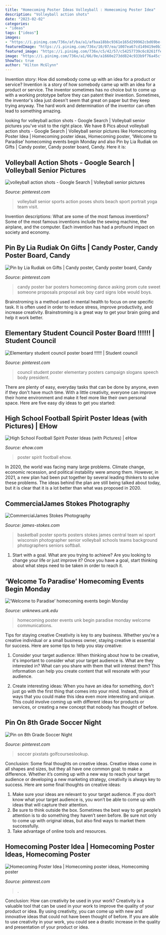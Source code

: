 ```yaml
---
title: "Homecoming Poster Ideas Volleyball : Homecoming Poster Idea"
description: "Volleyball action shots"
date: "2023-02-02"
categories:
- "ideas"
tags: ["ideas"]
images:
- "https://i.pinimg.com/736x/af/ba/a1/afbaa18bbc9361e165d299962cbd69be--volleyball-poses-volleyball-pictures.jpg"
featuredImage: "https://i.pinimg.com/736x/10/07/ea/1007ea67cd149419e0b1e5225fe5bb07.jpg"
featured_image: "https://i.pinimg.com/736x/c5/42/57/c54257739c6c8261ffefc7de17f98d0e--dance-posters-homecoming-ideas.jpg"
image: "https://i.pinimg.com/736x/a1/66/0e/a1660e273dd824c933b9f76a45cfff2a.jpg"
ShowToc: true
author: "Hilton McGlynn"
---
```



Invention story: How did somebody come up with an idea for a product or service?
Invention is a story of how somebody came up with an idea for a product or service. The inventor sometimes has no choice but to come up with a working prototype before they can patent their invention. Sometimes, the inventor's idea just doesn't seem that great on paper but they keep trying anyway. The hard work and determination of the inventor can often lead to something amazing.

	

		
looking for volleyball action shots - Google Search | Volleyball senior pictures you've visit to the right place. We have 8 Pics about volleyball action shots - Google Search | Volleyball senior pictures like Homecoming Poster Idea | Homecoming poster ideas, Homecoming poster, ‘Welcome to Paradise’ homecoming events begin Monday and also Pin by Lia Rudiak on Gifts | Candy poster, Candy poster board, Candy. Here it is:
		
    
## Volleyball Action Shots - Google Search | Volleyball Senior Pictures

<img loading=lazy src="https://i.pinimg.com/736x/af/ba/a1/afbaa18bbc9361e165d299962cbd69be--volleyball-poses-volleyball-pictures.jpg" onerror="this.onerror=null;this.src='https://tse2.mm.bing.net/th?id=OIP.kWq92UZgS_iaGg1ErYPP-QHaKp&amp;pid=15.1';" alt="volleyball action shots - Google Search | Volleyball senior pictures">

_Source: pinterest.com_

>volleyball senior sports action poses shots beach sport portrait yoga team visit. 

	

Invention descriptions: What are some of the most famous inventions?
Some of the most famous inventions include the sewing machine, the airplane, and the computer. Each invention has had a profound impact on society and economy.

    
## Pin By Lia Rudiak On Gifts | Candy Poster, Candy Poster Board, Candy

<img loading=lazy src="https://i.pinimg.com/736x/c5/42/57/c54257739c6c8261ffefc7de17f98d0e--dance-posters-homecoming-ideas.jpg" onerror="this.onerror=null;this.src='https://tse3.mm.bing.net/th?id=OIP.gcKnlnvrLx2B4AFz5QMriwHaJ3&amp;pid=15.1';" alt="Pin by Lia Rudiak on Gifts | Candy poster, Candy poster board, Candy">

_Source: pinterest.com_

>candy poster bar posters homecoming dance asking prom cute sweet someone proposals proposal ask boy card signs lobe would boys. 

	

Brainstroming is a method used in mental health to focus on one specific task. It is often used in order to reduce stress, improve productivity, and increase creativity. Brainstroming is a great way to get your brain going and help it work better.

    
## Elementary Student Council Poster Board !!!!!! | Student Council

<img loading=lazy src="https://i.pinimg.com/736x/64/e2/5b/64e25b6ac9835b5bdb7b66db57b060f2.jpg" onerror="this.onerror=null;this.src='https://tse3.mm.bing.net/th?id=OIP.zZNII7R6qR3wvF0D9QDoyQHaJ3&amp;pid=15.1';" alt="Elementary student council poster board !!!!!! | Student council">

_Source: pinterest.com_

>council student poster elementary posters campaign slogans speech body president. 

	

There are plenty of easy, everyday tasks that can be done by anyone, even if they don't have much time. With a little creativity, everyone can improve their home environment and make it feel more like their own personal space. Here are five easy diy ideas to get you started: 

    
## High School Football Spirit Poster Ideas (with Pictures) | EHow

<img loading=lazy src="https://img-aws.ehowcdn.com/default/cme/cme_public_images/www_ehow_com/photos.demandstudios.com/getty/article/155/117/827950_XS.jpg" onerror="this.onerror=null;this.src='https://tse1.mm.bing.net/th?id=OIP.Dsjphmg5l3lHotuWqOZi_gAAAA&amp;pid=15.1';" alt="High School Football Spirit Poster Ideas (with Pictures) | eHow">

_Source: ehow.com_

>poster spirit football ehow. 

	

In 2020, the world was facing many large problems. Climate change, economic recession, and political instability were among them. However, in 2021, a new plan had been put together by several leading thinkers to solve these problems. The ideas behind the plan are still being talked about today, but it is clear that it is a lot better than what was proposed in 2020.

    
## CommercialJames Stokes Photography

<img loading=lazy src="http://www.james-stokes.com/wp-content/uploads/2013/04/girls-basketball-poster-ideas-james-stokes-photography-central-wi-high-school-sports-poster-photographer-1.jpg" onerror="this.onerror=null;this.src='https://tse4.mm.bing.net/th?id=OIP.DXXRc9OlnEvltq6OKIW5IgHaE-&amp;pid=15.1';" alt="CommercialJames Stokes Photography">

_Source: james-stokes.com_

>basketball poster sports posters stokes james central team wi sport wisconsin photographer senior volleyball schools teams background photographers seniors softball. 

	

1. Start with a goal. What are you trying to achieve? Are you looking to change your life or just improve it? Once you have a goal, start thinking about what steps need to be taken in order to reach it.

    
## ‘Welcome To Paradise’ Homecoming Events Begin Monday

<img loading=lazy src="http://unknews.unk.edu/wp-content/uploads/2015/09/Homecoming-2015-Poster-web.jpg" onerror="this.onerror=null;this.src='https://tse4.mm.bing.net/th?id=OIP.D13rH2bur2aymOrjdmdtIgHaLc&amp;pid=15.1';" alt="‘Welcome to Paradise’ homecoming events begin Monday">

_Source: unknews.unk.edu_

>homecoming poster events unk begin paradise monday welcome communications. 

	

Tips for staying creative
Creativity is key to any business. Whether you're a creative individual or a small business owner, staying creative is essential for success. Here are some tips to help you stay creative: 
1. Consider your target audience: When thinking about how to be creative, it's important to consider what your target audience is. What are they interested in? What can you share with them that will interest them? This information can help you create content that will resonate with your audience. 

2. Create interesting ideas: When you have an idea for something, don't just go with the first thing that comes into your mind. Instead, think of ways that you could make this idea even more interesting and unique. This could involve coming up with different ideas for products or services, or creating a new concept that nobody has thought of before. 


    
## Pin On 8th Grade Soccer Night

<img loading=lazy src="https://i.pinimg.com/736x/10/07/ea/1007ea67cd149419e0b1e5225fe5bb07.jpg" onerror="this.onerror=null;this.src='https://tse3.mm.bing.net/th?id=OIP.hdI72RTbi_FI5mOtO9THngHaJ3&amp;pid=15.1';" alt="Pin on 8th Grade Soccer Night">

_Source: pinterest.com_

>soccer pixstats golfcourseslookup. 

	

Conclusion: Some final thoughts on creative ideas.
Creative ideas come in all shapes and sizes, but they all have one common goal: to make a difference. Whether it’s coming up with a new way to reach your target audience or developing a new marketing strategy, creativity is always key to success. Here are some final thoughts on creative ideas: 
1. Make sure your ideas are relevant to your target audience. If you don’t know what your target audience is, you won’t be able to come up with ideas that will capture their attention. 
2. Be sure to think outside the box. Sometimes the best way to get people’s attention is to do something they haven’t seen before. Be sure not only to come up with original ideas, but also find ways to market them successfully. 
3. Take advantage of online tools and resources.

    
## Homecoming Poster Idea | Homecoming Poster Ideas, Homecoming Poster

<img loading=lazy src="https://i.pinimg.com/736x/a1/66/0e/a1660e273dd824c933b9f76a45cfff2a.jpg" onerror="this.onerror=null;this.src='https://tse1.mm.bing.net/th?id=OIP.YCRmvvDJkXUZOimxawgDtwHaJ3&amp;pid=15.1';" alt="Homecoming Poster Idea | Homecoming poster ideas, Homecoming poster">

_Source: pinterest.com_

>. 

	

Conclusion: How can creativity be used in your work?
Creativity is a valuable tool that can be used in your work to improve the quality of your product or idea. By using creativity, you can come up with new and innovative ideas that could not have been thought of before. If you are able to use creativity in your work, you could see a drastic increase in the quality and presentation of your product or idea.

